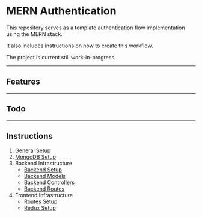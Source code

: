 # MERN Authentication

This repository serves as a template authentication flow implementation using the MERN stack.

It also includes instructions on how to create this workflow.

The project is current still work-in-progress.

---

## Features

---

## Todo

---

## Instructions

1. [General Setup](./instructions/1-setup.md)
2. [MongoDB Setup](./instructions/2-mongodb.md)
3. Backend Infrastructure
   - [Backend Setup](./instructions/3a-backend.md)
   - [Backend Models](./instructions/3b-backend-models.md)
   - [Backend Controllers](./instructions/3c-backend-controllers.md)
   - [Backend Routes](./instructions/3d-backend-routes.md)
4. Frontend Infrastructure
   - [Routes Setup]()
   - [Redux Setup]()